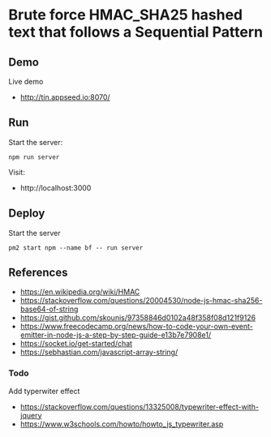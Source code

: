 # Brute force HMAC_SHA25 hashed text that follows a Sequential Pattern

## Demo
Live demo
* http://tin.appseed.io:8070/

## Run
Start the server:
```
npm run server
```

Visit:
* http://localhost:3000

## Deploy
Start the server
```
pm2 start npm --name bf -- run server
```

## References
- https://en.wikipedia.org/wiki/HMAC
- https://stackoverflow.com/questions/20004530/node-js-hmac-sha256-base64-of-string
- https://gist.github.com/skounis/97358846d0102a48f358f08d121f9126
- https://www.freecodecamp.org/news/how-to-code-your-own-event-emitter-in-node-js-a-step-by-step-guide-e13b7e7908e1/
- https://socket.io/get-started/chat
- https://sebhastian.com/javascript-array-string/

### Todo
Add typerwiter effect
- https://stackoverflow.com/questions/13325008/typewriter-effect-with-jquery
- https://www.w3schools.com/howto/howto_js_typewriter.asp